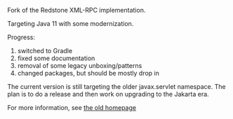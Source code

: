 Fork of the Redstone XML-RPC implementation.

Targeting Java 11 with some modernization.

Progress:
1. switched to Gradle
2. fixed some documentation
3. removal of some legacy unboxing/patterns
4. changed packages, but should be mostly drop in

The current version is still targeting the older javax.servlet namespace. The plan is to do a release and then work on upgrading to the Jakarta era.

For more information, see [the old homepage](http://xmlrpc.sourceforge.net)
